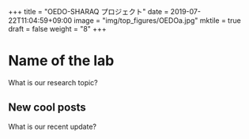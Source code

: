 +++
title = "OEDO-SHARAQ プロジェクト"
date = 2019-07-22T11:04:59+09:00
image = "img/top_figures/OEDOa.jpg"
mktile = true
draft = false
weight = "8"
+++

# Name of the lab

What is our research topic?

## New cool posts

What is our recent update?
</br>
